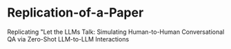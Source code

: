 # Replication-of-a-Paper
Replicating "Let the LLMs Talk: Simulating Human-to-Human Conversational QA via Zero-Shot LLM-to-LLM Interactions
